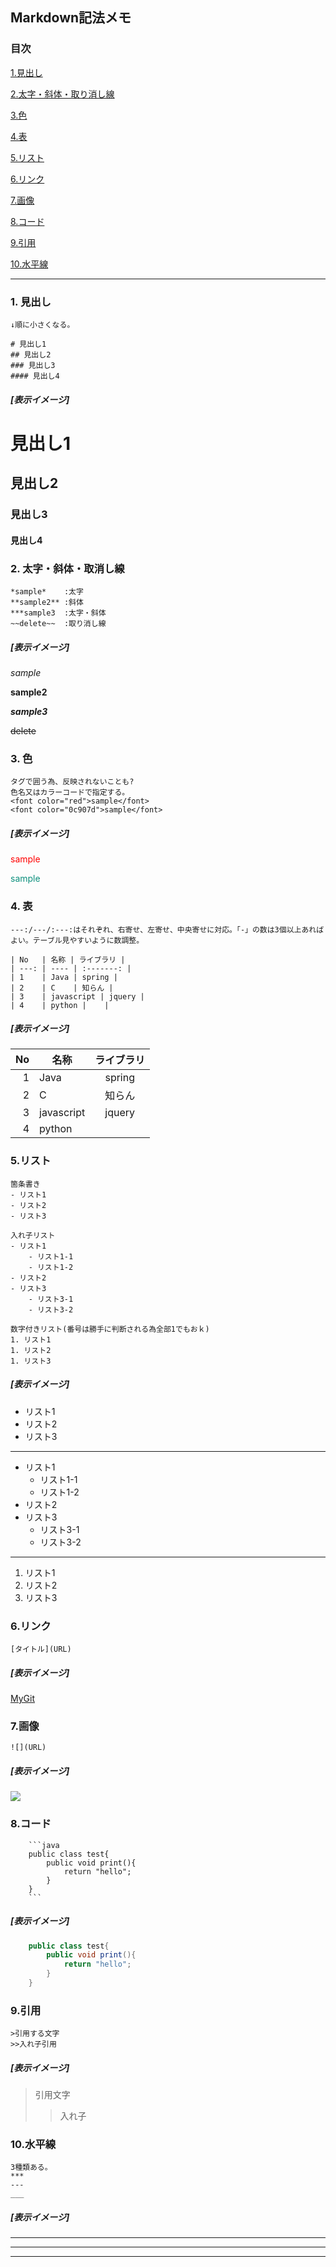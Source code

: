 ## Markdown記法メモ
### 目次 
[1.見出し](#1) 

[2.太字・斜体・取り消し線](#2) 

[3.色](#3) 

[4.表](#4) 

[5.リスト](#5) 

[6.リンク](#6) 

[7.画像](#7) 

[8.コード](#8) 

[9.引用](#9) 

[10.水平線](#10) 

---

### 1. 見出し 
```
↓順に小さくなる。

# 見出し1
## 見出し2
### 見出し3
#### 見出し4
```
##### [表示イメージ]
# 見出し1
## 見出し2
### 見出し3
#### 見出し4


### 2. 太字・斜体・取消し線 
```
*sample*    :太字
**sample2** :斜体
***sample3  :太字・斜体
~~delete~~  :取り消し線
```
##### [表示イメージ] 
*sample*  

**sample2**  

***sample3***  

~~delete~~    


### 3. 色 
```
タグで囲う為、反映されないことも?
色名又はカラーコードで指定する。
<font color="red">sample</font>
<font color="0c907d">sample</font>
``` 
##### [表示イメージ] 
<font color="red">sample</font>

<font color="0c907d">sample</font>

### 4. 表 
```
---:/---/:---:はそれぞれ、右寄せ、左寄せ、中央寄せに対応。「-」の数は3個以上あればよい。テーブル見やすいように数調整。

| No   | 名称 | ライブラリ |
| ---: | ---- | :-------: |
| 1    | Java | spring |
| 2    | C    | 知らん |
| 3    | javascript | jquery |
| 4    | python |    |

```
##### [表示イメージ] 
| No   | 名称 | ライブラリ |
| ---: | ---- | :-------: |
| 1    | Java | spring |
| 2    | C    | 知らん |
| 3    | javascript | jquery |
| 4    | python |    |

### 5.リスト 
```
箇条書き
- リスト1
- リスト2
- リスト3

入れ子リスト
- リスト1
    - リスト1-1
    - リスト1-2
- リスト2
- リスト3
    - リスト3-1
    - リスト3-2

数字付きリスト(番号は勝手に判断される為全部1でもおｋ)
1. リスト1
1. リスト2
1. リスト3

```
##### [表示イメージ] 
- リスト1
- リスト2
- リスト3
---
- リスト1
    - リスト1-1
    - リスト1-2
- リスト2
- リスト3
    - リスト3-1
    - リスト3-2
---
1. リスト1
1. リスト2
1. リスト3

### 6.リンク 
```
[タイトル](URL)
```
##### [表示イメージ] 
[MyGit](https://github.com/70ekanetugu/memo)

### 7.画像 
```
![](URL)
```
##### [表示イメージ] 
![](https://github.com/70ekanetugu/memo/sample)

### 8.コード 
```
    ```java
    public class test{
        public void print(){
            return "hello";
        }
    }
    ```
```
##### [表示イメージ] 
```java
    public class test{
        public void print(){
            return "hello";
        }
    }
```

### 9.引用
```
>引用する文字
>>入れ子引用

```
##### [表示イメージ] 
>引用文字
>>入れ子

### 10.水平線
```
3種類ある。
*** 
---
___
```
##### [表示イメージ] 
***
---
___
